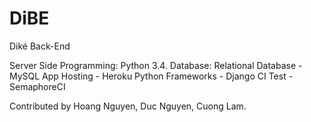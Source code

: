 # DiBE
Diké Back-End

Server Side Programming: Python 3.4.
Database: Relational Database - MySQL
App Hosting - Heroku
Python Frameworks - Django
CI Test - SemaphoreCI

Contributed by Hoang Nguyen, Duc Nguyen, Cuong Lam.
